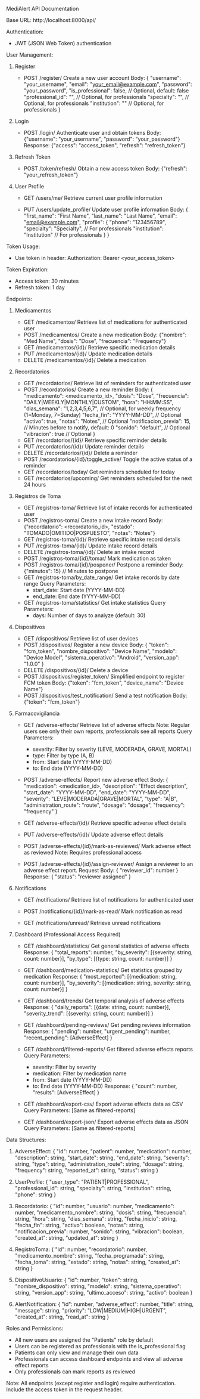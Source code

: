 MediAlert API Documentation

Base URL: http://localhost:8000/api/

Authentication:
- JWT (JSON Web Token) authentication

User Management:
1. Register
   - POST /register/
     Create a new user account
     Body: {
       "username": "your_username", 
       "email": "your_email@example.com", 
       "password": "your_password",
       "is_professional": false,           // Optional, default: false
       "professional_id": "",              // Optional, for professionals
       "specialty": "",                    // Optional, for professionals
       "institution": ""                   // Optional, for professionals
     }

2. Login
   - POST /login/
     Authenticate user and obtain tokens
     Body: {"username": "your_username", "password": "your_password"}
     Response: {"access": "access_token", "refresh": "refresh_token"}

3. Refresh Token
   - POST /token/refresh/
     Obtain a new access token
     Body: {"refresh": "your_refresh_token"}

4. User Profile
   - GET /users/me/
     Retrieve current user profile information
     
   - PUT /users/update_profile/
     Update user profile information
     Body: {
       "first_name": "First Name",
       "last_name": "Last Name",
       "email": "email@example.com",
       "profile": {
         "phone": "123456789",
         "specialty": "Specialty",         // For professionals
         "institution": "Institution"      // For professionals
       }
     }

Token Usage:
- Use token in header: Authorization: Bearer <your_access_token>

Token Expiration:
- Access token: 30 minutes
- Refresh token: 1 day

Endpoints:

1. Medicamentos
   - GET /medicamentos/
     Retrieve list of medications for authenticated user
   - POST /medicamentos/
     Create a new medication
     Body: {"nombre": "Med Name", "dosis": "Dose", "frecuencia": "Frequency"}
   - GET /medicamentos/{id}/
     Retrieve specific medication details
   - PUT /medicamentos/{id}/
     Update medication details
   - DELETE /medicamentos/{id}/
     Delete a medication

2. Recordatorios
   - GET /recordatorios/
     Retrieve list of reminders for authenticated user
   - POST /recordatorios/
     Create a new reminder
     Body: {
       "medicamento": <medicamento_id>,
       "dosis": "Dose",
       "frecuencia": "DAILY|WEEKLY|MONTHLY|CUSTOM",
       "hora": "HH:MM:SS",
       "dias_semana": "1,2,3,4,5,6,7",     // Optional, for weekly frequency (1=Monday, 7=Sunday)
       "fecha_fin": "YYYY-MM-DD",          // Optional
       "activo": true,
       "notas": "Notes",                   // Optional
       "notificacion_previa": 15,          // Minutes before to notify, default: 0
       "sonido": "default",                // Optional
       "vibracion": true                   // Optional
     }
   - GET /recordatorios/{id}/
     Retrieve specific reminder details
   - PUT /recordatorios/{id}/
     Update reminder details
   - DELETE /recordatorios/{id}/
     Delete a reminder
   - POST /recordatorios/{id}/toggle_active/
     Toggle the active status of a reminder
   - GET /recordatorios/today/
     Get reminders scheduled for today
   - GET /recordatorios/upcoming/
     Get reminders scheduled for the next 24 hours

3. Registros de Toma
   - GET /registros-toma/
     Retrieve list of intake records for authenticated user
   - POST /registros-toma/
     Create a new intake record
     Body: {"recordatorio": <recordatorio_id>, "estado": "TOMADO|OMITIDO|POSPUESTO", "notas": "Notes"}
   - GET /registros-toma/{id}/
     Retrieve specific intake record details
   - PUT /registros-toma/{id}/
     Update intake record details
   - DELETE /registros-toma/{id}/
     Delete an intake record
   - POST /registros-toma/{id}/tomar/
     Mark medication as taken
   - POST /registros-toma/{id}/posponer/
     Postpone a reminder
     Body: {"minutos": 15}                 // Minutes to postpone
   - GET /registros-toma/by_date_range/
     Get intake records by date range
     Query Parameters:
       - start_date: Start date (YYYY-MM-DD)
       - end_date: End date (YYYY-MM-DD)
   - GET /registros-toma/statistics/
     Get intake statistics
     Query Parameters:
       - days: Number of days to analyze (default: 30)

4. Dispositivos
   - GET /dispositivos/
     Retrieve list of user devices
   - POST /dispositivos/
     Register a new device
     Body: {
       "token": "fcm_token",
       "nombre_dispositivo": "Device Name",
       "modelo": "Device Model",
       "sistema_operativo": "Android",
       "version_app": "1.0.0"
     }
   - DELETE /dispositivos/{id}/
     Delete a device
   - POST /dispositivos/register_token/
     Simplified endpoint to register FCM token
     Body: {"token": "fcm_token", "device_name": "Device Name"}
   - POST /dispositivos/test_notification/
     Send a test notification
     Body: {"token": "fcm_token"}

5. Farmacovigilancia
   - GET /adverse-effects/
     Retrieve list of adverse effects
     Note: Regular users see only their own reports, professionals see all reports
     Query Parameters:
       - severity: Filter by severity (LEVE, MODERADA, GRAVE, MORTAL)
       - type: Filter by type (A, B)
       - from: Start date (YYYY-MM-DD)
       - to: End date (YYYY-MM-DD)

   - POST /adverse-effects/
     Report new adverse effect
     Body: {
       "medication": <medication_id>,
       "description": "Effect description",
       "start_date": "YYYY-MM-DD",
       "end_date": "YYYY-MM-DD",
       "severity": "LEVE|MODERADA|GRAVE|MORTAL",
       "type": "A|B",
       "administration_route": "route",
       "dosage": "dosage",
       "frequency": "frequency"
     }

   - GET /adverse-effects/{id}/
     Retrieve specific adverse effect details

   - PUT /adverse-effects/{id}/
     Update adverse effect details

   - POST /adverse-effects/{id}/mark-as-reviewed/
     Mark adverse effect as reviewed
     Note: Requires professional access

   - POST /adverse-effects/{id}/assign-reviewer/
     Assign a reviewer to an adverse effect report.
     Request Body: { "reviewer_id": number }
     Response: { "status": "reviewer assigned" }

6. Notifications
   - GET /notifications/
     Retrieve list of notifications for authenticated user
     
   - POST /notifications/{id}/mark-as-read/
     Mark notification as read
     
   - GET /notifications/unread/
     Retrieve unread notifications

7. Dashboard (Professional Access Required)
   - GET /dashboard/statistics/
     Get general statistics of adverse effects
     Response: {
       "total_reports": number,
       "by_severity": [{severity: string, count: number}],
       "by_type": [{type: string, count: number}]
     }

   - GET /dashboard/medication-statistics/
     Get statistics grouped by medication
     Response: {
       "most_reported": [{medication: string, count: number}],
       "by_severity": [{medication: string, severity: string, count: number}]
     }

   - GET /dashboard/trends/
     Get temporal analysis of adverse effects
     Response: {
       "daily_reports": [{date: string, count: number}],
       "severity_trend": [{severity: string, count: number}]
     }

   - GET /dashboard/pending-reviews/
     Get pending reviews information
     Response: {
       "pending": number,
       "urgent_pending": number,
       "recent_pending": [AdverseEffect]
     }

   - GET /dashboard/filtered-reports/
     Get filtered adverse effects reports
     Query Parameters:
       - severity: Filter by severity
       - medication: Filter by medication name
       - from: Start date (YYYY-MM-DD)
       - to: End date (YYYY-MM-DD)
     Response: {
       "count": number,
       "results": [AdverseEffect]
     }

   - GET /dashboard/export-csv/
     Export adverse effects data as CSV
     Query Parameters: [Same as filtered-reports]

   - GET /dashboard/export-json/
     Export adverse effects data as JSON
     Query Parameters: [Same as filtered-reports]

Data Structures:

1. AdverseEffect:
   {
     "id": number,
     "patient": number,
     "medication": number,
     "description": string,
     "start_date": string,
     "end_date": string,
     "severity": string,
     "type": string,
     "administration_route": string,
     "dosage": string,
     "frequency": string,
     "reported_at": string,
     "status": string
   }

2. UserProfile:
   {
     "user_type": "PATIENT|PROFESSIONAL",
     "professional_id": string,
     "specialty": string,
     "institution": string,
     "phone": string
   }

3. Recordatorio:
   {
     "id": number,
     "usuario": number,
     "medicamento": number,
     "medicamento_nombre": string,
     "dosis": string,
     "frecuencia": string,
     "hora": string,
     "dias_semana": string,
     "fecha_inicio": string,
     "fecha_fin": string,
     "activo": boolean,
     "notas": string,
     "notificacion_previa": number,
     "sonido": string,
     "vibracion": boolean,
     "created_at": string,
     "updated_at": string
   }

4. RegistroToma:
   {
     "id": number,
     "recordatorio": number,
     "medicamento_nombre": string,
     "fecha_programada": string,
     "fecha_toma": string,
     "estado": string,
     "notas": string,
     "created_at": string
   }

5. DispositivoUsuario:
   {
     "id": number,
     "token": string,
     "nombre_dispositivo": string,
     "modelo": string,
     "sistema_operativo": string,
     "version_app": string,
     "ultimo_acceso": string,
     "activo": boolean
   }

6. AlertNotification:
   {
     "id": number,
     "adverse_effect": number,
     "title": string,
     "message": string,
     "priority": "LOW|MEDIUM|HIGH|URGENT",
     "created_at": string,
     "read_at": string
   }

Roles and Permissions:
- All new users are assigned the "Patients" role by default
- Users can be registered as professionals with the is_professional flag
- Patients can only view and manage their own data
- Professionals can access dashboard endpoints and view all adverse effect reports
- Only professionals can mark reports as reviewed

Note: All endpoints (except register and login) require authentication. Include the access token in the request header.
